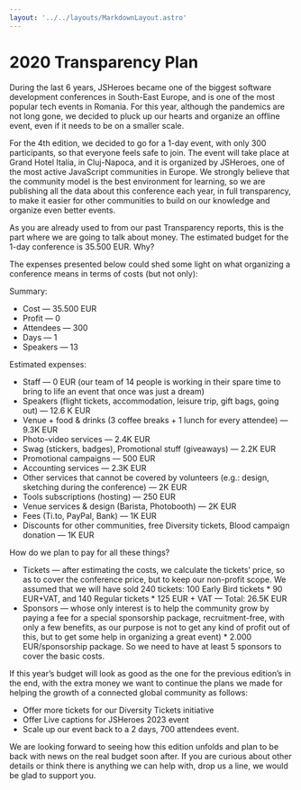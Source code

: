 ```yaml
---
layout: '../../layouts/MarkdownLayout.astro'
---
```


# 2020 Transparency Plan

During the last 6 years, JSHeroes became one of the biggest software development conferences in South-East Europe, and is one of the most popular tech events in Romania. For this year, although the pandemics are not long gone, we decided to pluck up our hearts and organize an offline event, even if it needs to be on a smaller scale.

For the 4th edition, we decided to go for a 1-day event, with only 300 participants, so that everyone feels safe to join. The event will take place at Grand Hotel Italia, in Cluj-Napoca, and it is organized by JSHeroes, one of the most active JavaScript communities in Europe. We strongly believe that the community model is the best environment for learning, so we are publishing all the data about this conference each year, in full transparency, to make it easier for other communities to build on our knowledge and organize even better events.

As you are already used to from our past Transparency reports, this is the part where we are going to talk about money. The estimated budget for the 1-day conference is 35.500 EUR. Why?

The expenses presented below could shed some light on what organizing a conference means in terms of costs (but not only):

Summary:
* Cost — 35.500 EUR
* Profit — 0
* Attendees — 300
* Days — 1
* Speakers — 13

Estimated expenses:
* Staff — 0 EUR (our team of 14 people is working in their spare time to bring to life an event that once was just a dream)
* Speakers (flight tickets, accommodation, leisure trip, gift bags, going out) — 12.6 K EUR
* Venue + food & drinks (3 coffee breaks + 1 lunch for every attendee) — 9.3K EUR
* Photo-video services — 2.4K EUR
* Swag (stickers, badges), Promotional stuff (giveaways) — 2.2K EUR
* Promotional campaigns — 500 EUR
* Accounting services — 2.3K EUR
* Other services that cannot be covered by volunteers (e.g.: design, sketching during the conference) — 2K EUR
* Tools subscriptions (hosting) — 250 EUR
* Venue services & design (Barista, Photobooth) — 2K EUR
* Fees (Ti.to, PayPal, Bank) — 1K EUR
* Discounts for other communities, free Diversity tickets, Blood campaign donation — 1K EUR

How do we plan to pay for all these things?
* Tickets — after estimating the costs, we calculate the tickets’ price, so as to cover the conference price, but to keep our non-profit scope. We assumed that we will have sold 240 tickets: 100 Early Bird tickets * 90 EUR+VAT, and 140 Regular tickets * 125 EUR + VAT — Total: 26.5K EUR
* Sponsors — whose only interest is to help the community grow by paying a fee for a special sponsorship package, recruitment-free, with only a few benefits, as our purpose is not to get any kind of profit out of this, but to get some help in organizing a great event) * 2.000 EUR/sponsorship package. So we need to have at least 5 sponsors to cover the basic costs.

If this year’s budget will look as good as the one for the previous edition’s in the end, with the extra money we want to continue the plans we made for helping the growth of a connected global community as follows:
* Offer more tickets for our Diversity Tickets initiative
* Offer Live captions for JSHeroes 2023 event
* Scale up our event back to a 2 days, 700 attendees event.

We are looking forward to seeing how this edition unfolds and plan to be back with news on the real budget soon after. If you are curious about other details or think there is anything we can help with, drop us a line, we would be glad to support you.
